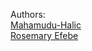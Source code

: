 Authors:
	<br>
	<a href="https://github.com/Mahamudu-Halic/simple_shell">Mahamudu-Halic</a>
	<br>
	<a href="https://github.com/RosemaryEfebe247/simple_shell">Rosemary Efebe</a>

